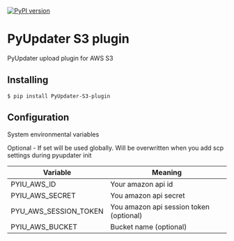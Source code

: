 [![PyPI version](https://badge.fury.io/py/PyUpdater-S3-Plugin.svg)](http://badge.fury.io/py/PyUpdater-S3-Plugin)

# PyUpdater S3 plugin

PyUpdater upload plugin for AWS S3

## Installing

    $ pip install PyUpdater-S3-plugin


## Configuration

System environmental variables

Optional - If set will be used globally. Will be overwritten when you add scp settings during pyupdater init

| Variable              | Meaning                                 |
| --------------------- |---------------------------------------- |
| PYIU_AWS_ID           | Your amazon api id                      |
| PYIU_AWS_SECRET       | You amazon api secret                   |
| PYU_AWS_SESSION_TOKEN | You amazon api session token (optional) |
| PYIU_AWS_BUCKET       | Bucket name (optional)                  |
